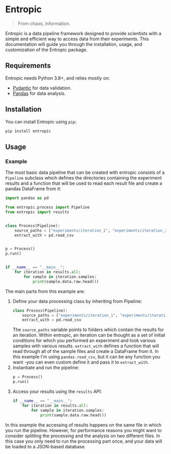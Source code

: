 # Entropic
> From chaos, information.

Entropic is a data pipeline framework designed to provide scientists with a simple and efficient way to access data from their experiments. This documentation will guide you through the installation, usage, and customization of the Entropic package.

## Requirements
Entropic needs Python 3.8+, and relies mostly on:
* [Pydantic](https://docs.pydantic.dev/latest/) for data validation.
* [Pandas](https://pandas.pydata.org/) for data analysis.

## Installation

You can install Entropic using `pip`:

```bash
pip install entropic
```

## Usage
### Example
The most basic data pipeline that can be created with entropic consists of a `Pipeline` subclass which defines the directories containing the experiment results and a function that will be used to read each result file and create a pandas DataFrame from it:

```python
import pandas as pd

from entropic.process import Pipeline
from entropic import results


class Process(Pipeline):
    source_paths = ["experiments/iteration_1", "experiments/iteration_2"]
    extract_with = pd.read_csv


p = Process()
p.run()


if __name__ == "__main__":
    for iteration in results.all:
        for sample in iteration.samples:
            print(sample.data.raw.head())
```

The main parts from this example are:
1. Define your data processing class by inheriting from Pipeline:
    ```python
    class Process(Pipeline):
        source_paths = ["experiments/iteration_1", "experiments/iteration_2"]
        extract_with = pd.read_csv
    ```
    The `source_paths` variable points to folders which contain the results for an iteration. Within entropic, an iteration can be thought as a set of initial conditions for which you performed an experiment and took various samples with various results. `extract_with` defines a function that will read through all of the sample files and create a DataFrame from it. In this example I'm using `pandas.read_csv`, but it can be any function you want -you can even custom define it and pass it to `extract_with`.
2. Instantiate and run the pipeline:
    ```python
    p = Process()
    p.run()
    ```
3. Access your results using the `results` API:
    ```python
    if __name__ == "__main__":
        for iteration in results.all:
            for sample in iteration.samples:
                print(sample.data.raw.head())
    ```
In this example the accessing of results happens on the same file in which you run the pipeline. However, for performance reasons you might want to consider splitting the processing and the analysis on two different files. In this case you only need to run the processing part once, and your data will be loaded to a JSON-based database.

